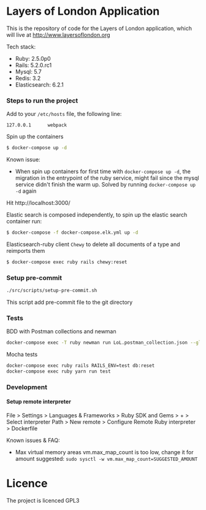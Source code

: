 # Layers of London Application
This is the repository of code for the Layers of London application, which will live at http://www.layersoflondon.org

Tech stack:
* Ruby: 2.5.0p0
* Rails: 5.2.0.rc1
* Mysql: 5.7
* Redis: 3.2
* Elasticsearch: 6.2.1

###  Steps to run the project

Add to your `/etc/hosts` file, the following line:

```
127.0.0.1      webpack
```
Spin up the containers

```bash
$ docker-compose up -d
```

Known issue: 

* When spin up containers for first time with `docker-compose up -d`, the migration in the entrypoint of the ruby service, might fail since the mysql service didn't finish the warm up. Solved by running `docker-compose up -d` again

Hit http://localhost:3000/

Elastic search is composed independently, to spin up the elastic search container run:

```bash
$ docker-compose -f docker-compose.elk.yml up -d
```

Elasticsearch-ruby client `Chewy` to delete all documents of a type and reimports them
```bash
$ docker-compose exec ruby rails chewy:reset
```

### Setup pre-commit

```bash
./src/scripts/setup-pre-commit.sh
```

This script add pre-commit file to the git directory

### Tests

BDD with Postman collections and newman

```bash
docker-compose exec -T ruby newman run LoL.postman_collection.json --globals LoL.postman_globals.json --environment Local.postman_environment.json
```

Mocha tests

```bash
docker-compose exec ruby rails RAILS_ENV=test db:reset
docker-compose exec ruby yarn run test
```


### Development

#### Setup remote interpreter

File > Settings > Languages & Frameworks > Ruby SDK and Gems > + > Select interpreter Path > New remote > Configure Remote Ruby interpreter > Dockerfile

Known issues & FAQ:

 * Max virtual memory areas vm.max_map_count is too low, change it for amount suggested: `sudo sysctl -w vm.max_map_count=SUGGESTED_AMOUNT`

# Licence

The project is licenced GPL3


